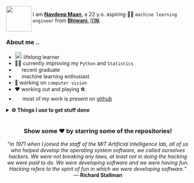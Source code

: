 <img align="left" src="https://www.flaticon.com/svg/static/icons/svg/3135/3135539.svg" width=70 height=70>

I am **[Navdeep Maan](https://djmaan.github.io)**, a 22 y.o. aspiring 👨‍💻 `machine learning engineer` from **[Bhiwani](https://en.wikipedia.org/wiki/Bhiwani), :india:**.
<br>
<br>
### About me ..
* <img src="https://www.flaticon.com/svg/static/icons/svg/3612/3612522.svg" height=20 width=20> lifelong learner
* 👨‍💻  currently improving my `Python` and `Statistics`
* <img src="https://www.flaticon.com/svg/static/icons/svg/3523/3523090.svg" height=15 width=15> recent graduate
* <img src="https://www.flaticon.com/svg/static/icons/svg/1838/1838342.svg" height=15 width=15> machine learning enthusiast
* 🚀 working on `computer vision`
* ❤️ working out and playing ⚽.
* <img src="https://www.flaticon.com/svg/static/icons/svg/762/762631.svg" height=17 width=17> most of my work is present on [github](https://github.com/djmaan)

<details>	
  <br />
  <summary><b>⚙️ Things I use to get stuff done</b></summary>
  	<ul>
  	    <li><b>OS:</b> &nbsp; <img src="https://www.flaticon.com/svg/static/icons/svg/888/888879.svg" width=17 height=17> Ubuntu-20.04 </li>
	    <li><b>💻 Laptop: </b> Dell Vostro </li>
  	    <li><b>Browser: </b> &nbsp; <img src="https://www.flaticon.com/svg/static/icons/svg/888/888846.svg" width=17 height=17> chrome</li>
	    <li><b><img src="https://www.flaticon.com/svg/static/icons/svg/645/645469.svg" height=17 width=17> Code Editor:</b> vscode</li>
	    <li><b>To Stay Updated:</b> <a href="https://instagram.com/navdeepmaan20">instagram</a></li>
	    <br />
	</ul>	
</details>

#

<div align="center">

### Show some ❤️ by starring some of the repositories!
<!-- programming-quote starts -->
“*In 1971 when I joined the staff of the MIT Artificial Intelligence lab, all of us who helped develop the operating system software, we called ourselves hackers. We were not breaking any laws, at least not in doing the hacking we were paid to do. We were developing software and we were having fun. Hacking refers to the spirit of fun in which we were developing software.*”<br/>— **Richard Stallman**
<!-- programming-quote ends -->
</div>
